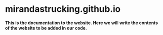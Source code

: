# mirandastrucking.github.io
**This is the documentation to the website. Here we will write the contents of the website to be added in our code.**
